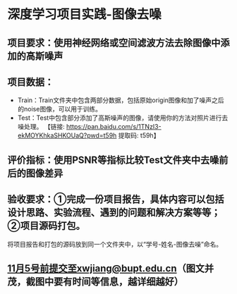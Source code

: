 # 深度学习项目实践-图像去噪

## 项目要求：使用神经网络或空间滤波方法去除图像中添加的高斯噪声

## 项目数据：
- Train：Train文件夹中包含两部分数据，包括原始origin图像和加了噪声之后的noise图像，可以用于训练。
- Test：Test中包含部分添加了高斯噪声的图像，请使用你的方法对照片进行去噪处理。
【链接: https://pan.baidu.com/s/1TNzI3-ekMOYKhkaSHKOUaQ?pwd=t59h 提取码: t59h】

## 评价指标：使用PSNR等指标比较Test文件夹中去噪前后的图像差异

## 验收要求：①完成一份项目报告，具体内容可以包括设计思路、实验流程、遇到的问题和解决方案等等；②项目源码打包。
将项目报告和打包的源码放到同一个文件夹中，以“学号-姓名-图像去噪”命名。

## 11月5号前提交至xwjiang@bupt.edu.cn（图文并茂，截图中要有时间等信息，越详细越好）